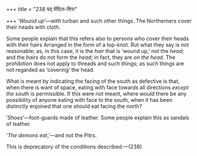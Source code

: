 +++
title = "238 यद् वेष्टित-शिरा"

+++
‘*Wound up*’—with turban and such other things. The Northerners cover
their heads with cloth.

Some people explain that this refers also to persons who cover their
heads with their hairs Arranged in the form of a top-knot. Rut what they
say is not reasonable; as, in this case, it is the *hair* that is ‘wound
up,’ not the *head*; and the *hairs* do not form the *head*; in fact,
they are *on the head*. The prohibition does not apply to threads and
such things; as such things are not regarded as ‘covering’ the head.

What is meant by indicating the facing of the south as defective is
that, when there is want of space, eating with face towards all
directions *except the south* is permissible. If this were not meant,
where would there be any possibility of anyone eating with face to the
south, when it has been distinctly enjoined that one should eat facing
the north?

‘*Shoes*’—foot-guards made of leather. Some people explain this as
sandals of leather.

‘*The demons eat*,’—and not the Pitṛs.

This is deprecatory of the conditions described.—(238)


